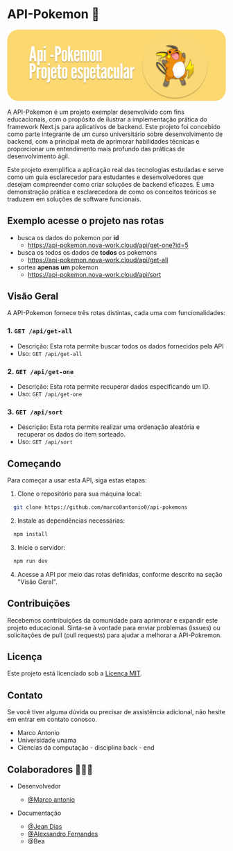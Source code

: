 # API-Pokemon 🚀

![img](/images_readme/art3.png)

A API-Pokemon é um projeto exemplar desenvolvido com fins educacionais, com o propósito de ilustrar a implementação prática do framework Next.js para aplicativos de backend. Este projeto foi concebido como parte integrante de um curso universitário sobre desenvolvimento de backend, com a principal meta de aprimorar habilidades técnicas e proporcionar um entendimento mais profundo das práticas de desenvolvimento ágil.

Este projeto exemplifica a aplicação real das tecnologias estudadas e serve como um guia esclarecedor para estudantes e desenvolvedores que desejam compreender como criar soluções de backend eficazes. É uma demonstração prática e esclarecedora de como os conceitos teóricos se traduzem em soluções de software funcionais.

## Exemplo acesse o projeto nas rotas

- busca os dados do pokemon por **id**
  - https://api-pokemon.nova-work.cloud/api/get-one?id=5
- busca os todos os dados de **todos** os pokemons
  - https://api-pokemon.nova-work.cloud/api/get-all
- sortea **apenas um** pokemon
  - https://api-pokemon.nova-work.cloud/api/sort

## Visão Geral

A API-Pokemon fornece três rotas distintas, cada uma com funcionalidades:

### 1. `GET /api/get-all`

- Descrição: Esta rota permite buscar todos os dados fornecidos pela API
- Uso: `GET /api/get-all`

### 2. `GET /api/get-one`

- Descrição: Esta rota permite recuperar dados especificando um ID.
- Uso: `GET /api/get-one`

### 3. `GET /api/sort`

- Descrição: Esta rota permite realizar uma ordenação aleatória e recuperar os dados do item sorteado.
- Uso: `GET /api/sort`

## Começando

Para começar a usar esta API, siga estas etapas:

1. Clone o repositório para sua máquina local:

```bash
  git clone https://github.com/marco0antonio0/api-pokemons
```

2. Instale as dependências necessárias:

```bash
  npm install
```

3. Inicie o servidor:

```bash
  npm run dev
```

4. Acesse a API por meio das rotas definidas, conforme descrito na seção "Visão Geral".

## Contribuições

Recebemos contribuições da comunidade para aprimorar e expandir este projeto educacional. Sinta-se à vontade para enviar problemas (issues) ou solicitações de pull (pull requests) para ajudar a melhorar a API-Pokremon.

## Licença

Este projeto está licenciado sob a [Licença MIT](LICENSE.md).

## Contato

Se você tiver alguma dúvida ou precisar de assistência adicional, não hesite em entrar em contato conosco.

- Marco Antonio
- Universidade unama
- Ciencias da computação - disciplina back - end

## Colaboradores 🚀🚀🚀

- Desenvolvedor

  - [@Marco antonio](https://github.com/marco0antonio0)

- Documentação
  - [@Jean Dias](https://github.com/JeanArthurCostaDias)
  - [@Alexsandro Fernandes](https://github.com/AlexsandroFernandesNascimento)
  - @Bea
